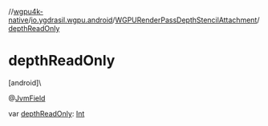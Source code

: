 //[wgpu4k-native](../../../index.md)/[io.ygdrasil.wgpu.android](../index.md)/[WGPURenderPassDepthStencilAttachment](index.md)/[depthReadOnly](depth-read-only.md)

# depthReadOnly

[android]\

@[JvmField](https://kotlinlang.org/api/core/kotlin-stdlib/kotlin.jvm/-jvm-field/index.html)

var [depthReadOnly](depth-read-only.md): [Int](https://kotlinlang.org/api/core/kotlin-stdlib/kotlin/-int/index.html)